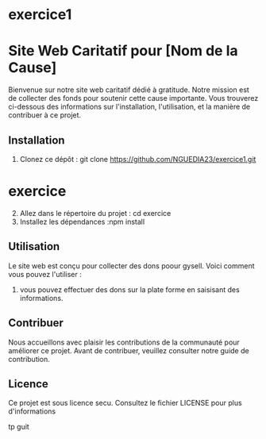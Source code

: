 # exercice1
# Site Web Caritatif pour [Nom de la Cause]

Bienvenue sur notre site web caritatif dédié à gratitude. Notre mission est de collecter des fonds pour soutenir cette cause importante. Vous trouverez ci-dessous des informations sur l'installation, l'utilisation, et la manière de contribuer à ce projet.

## Installation

1. Clonez ce dépôt : git clone https://github.com/NGUEDIA23/exercice1.git

# exercice
2. Allez dans le répertoire du projet :  cd exercice
3. Installez les dépendances :npm install

## Utilisation

Le site web est conçu pour collecter des dons poour gysell. Voici comment vous pouvez l'utiliser :

1. vous pouvez effectuer des dons sur la plate forme en saisisant des informations.
## Contribuer

Nous accueillons avec plaisir les contributions de la communauté pour améliorer ce projet. Avant de contribuer, veuillez consulter notre guide de contribution.

## Licence

Ce projet est sous licence secu. Consultez le fichier LICENSE pour plus d'informations

tp guit
